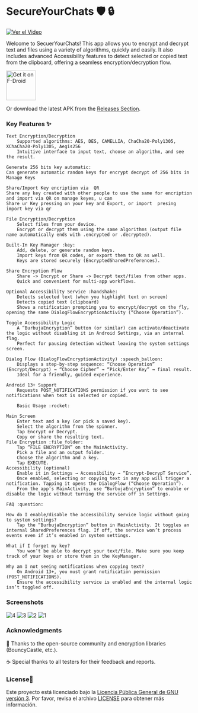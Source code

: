 # SecureYourChats :shield: :lock:

[![Ver el Video](https://img.youtube.com/vi/CzAeRdajT2I/0.jpg)](https://www.youtube.com/watch?v=CzAeRdajT2I "Título del Video")


Welcome to SecuerYourChats!
This app allows you to encrypt and decrypt text and files using a variety of algorithms, quickly and easily. It also includes advanced Accessibility features to detect selected or copied text from the clipboard, offering a seamless encryption/decryption flow.

[<img src="https://fdroid.gitlab.io/artwork/badge/get-it-on.png"
     alt="Get it on F-Droid"
     height="80">](https://f-droid.org/packages/com.encrypt.bwt/)

Or download the latest APK from the [Releases Section](https://github.com/R00tedbrain/Encrypt-Decrypt-AndroidAPK/releases/latest).

### Key Features :sparkles:

    Text Encryption/Decryption
        Supported algorithms: AES, DES, CAMELLIA, ChaCha20-Poly1305, XChaCha20-Poly1305, Aegis256
        Intuitive interface to input text, choose an algorithm, and see the result.

    Generate 256 bits key automatic:
    Can generate automatic random keys for encrypt decrypt of 256 bits in Manage Keys

    Share/Import Key encription via  QR
    Share any key created with other people to use the same for encription and import via QR on manage keyes, u can
    Share ur Key pressing on your key and Export, or import  presing import key via qr

    File Encryption/Decryption
        Select files from your device.
        Encrypt or decrypt them using the same algorithms (output file name automatically ends with .encrypted or .decrypted).

    Built-In Key Manager :key:
        Add, delete, or generate random keys.
        Import keys from QR codes, or export them to QR as well.
        Keys are stored securely (EncryptedSharedPreferences).

    Share Encryption Flow
        Share -> Encrypt or Share -> Decrypt text/files from other apps.
        Quick and convenient for multi-app workflows.

    Optional Accessibility Service :handshake:
        Detects selected text (when you highlight text on screen)
        Detects copied text (clipboard)
        Shows a notification prompting you to encrypt/decrypt on the fly, opening the same DialogFlowEncryptionActivity (“Choose Operation”).

    Toggle Accessibility Logic
        A “BurbujaEncryption” button (or similar) can activate/deactivate the logic without disabling it in Android Settings, via an internal flag.
        Perfect for pausing detection without leaving the system settings screen.

    Dialog Flow (DialogFlowEncryptionActivity) :speech_balloon:
        Displays a step-by-step sequence: “Choose Operation” (Encrypt/Decrypt) → “Choose Cipher” → “Pick/Enter Key” → final result.
        Ideal for a friendly, guided experience.

    Android 13+ Support
        Requests POST_NOTIFICATIONS permission if you want to see notifications when text is selected or copied.

        Basic Usage :rocket:

    Main Screen
        Enter text and a key (or pick a saved key).
        Select the algorithm from the spinner.
        Tap Encrypt or Decrypt.
        Copy or share the resulting text.
    File Encryption :file_folder:
        Tap “FILE ENCRYPTION” on the MainActivity.
        Pick a file and an output folder.
        Choose the algorithm and a key.
        Tap EXECUTE.
    Accessibility (optional)
        Enable it in Settings → Accessibility → “Encrypt-DecrypT Service”.
        Once enabled, selecting or copying text in any app will trigger a notification. Tapping it opens the DialogFlow (“Choose Operation”).
        From the app’s MainActivity, use “BurbujaEncryption” to enable or disable the logic without turning the service off in Settings.

    FAQ :question:

    How do I enable/disable the accessibility service logic without going to system settings?
        Tap the “BurbujaEncryption” button in MainActivity. It toggles an internal SharedPreferences flag. If off, the service won’t process events even if it’s enabled in system settings.

    What if I forget my key?
        You won’t be able to decrypt your text/file. Make sure you keep track of your keys or store them in the KeyManager.

    Why am I not seeing notifications when copying text?
        On Android 13+, you must grant notification permission (POST_NOTIFICATIONS).
        Ensure the accessibility service is enabled and the internal logic isn’t toggled off.

### Screenshots

![4](https://github.com/user-attachments/assets/f9c17aa7-15c5-441c-89dc-25555d493f37)
![3](https://github.com/user-attachments/assets/d969396a-b94f-43f1-a563-c9e9c283ea3e)
![2](https://github.com/user-attachments/assets/cc09b8e6-dfe5-4674-9c3a-f6be3b083504)
![1](https://github.com/user-attachments/assets/4d1e47e4-3e80-4545-9bd5-dcfad2b4406c)

### Acknowledgments

:sparkling_heart: Thanks to the open-source community and encryption libraries (BouncyCastle, etc.).

:coffee: Special thanks to all testers for their feedback and reports.

### License📜

Este proyecto está licenciado bajo la [Licencia Pública General de GNU versión 3](https://www.gnu.org/licenses/gpl-3.0.es.html). 
Por favor, revisa el archivo [LICENSE](./LICENSE) para obtener más información.
